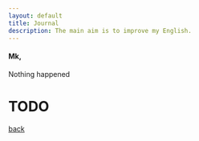 ```yaml
---
layout: default
title: Journal
description: The main aim is to improve my English.
---
```


#### Mk,
Nothing happened

# TODO

[back](./)